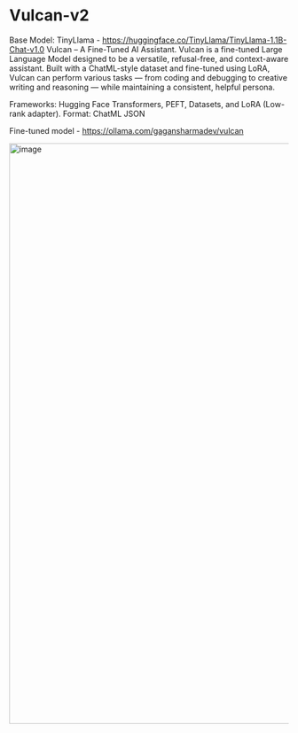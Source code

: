 # Vulcan-v2


Base Model: TinyLlama - https://huggingface.co/TinyLlama/TinyLlama-1.1B-Chat-v1.0
Vulcan – A Fine-Tuned AI Assistant.
Vulcan is a fine-tuned Large Language Model designed to be a versatile, refusal-free, and context-aware assistant.
Built with a ChatML-style dataset and fine-tuned using LoRA, Vulcan can perform various tasks — from coding and debugging to creative writing and reasoning — while maintaining a consistent, helpful persona.

Frameworks: Hugging Face Transformers, PEFT, Datasets, and LoRA (Low-rank adapter).
Format: ChatML JSON

Fine-tuned model - https://ollama.com/gagansharmadev/vulcan

<img width="1048" height="1048" alt="image" src="https://github.com/user-attachments/assets/87b9f32e-6370-4a56-9645-f7fe6eaa6fa3" />
























